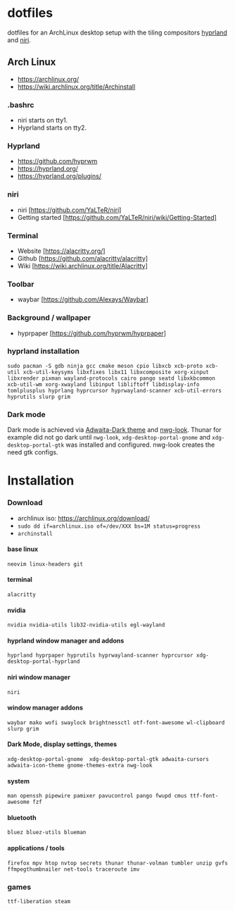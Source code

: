 # dotfiles

dotfiles for an ArchLinux desktop setup with the tiling compositors [hyprland](https://github.com/hyprwm) and [niri](https://github.com/YaLTeR/niri).

## Arch Linux
* https://archlinux.org/
* https://wiki.archlinux.org/title/Archinstall

### .bashrc
- niri starts on tty1.
- Hyprland starts on tty2.

### Hyprland
* https://github.com/hyprwm
* https://hyprland.org/
* https://hyprland.org/plugins/

### niri
* niri [https://github.com/YaLTeR/niri]
* Getting started [https://github.com/YaLTeR/niri/wiki/Getting-Started]

### Terminal
* Website [https://alacritty.org/]
* Github [https://github.com/alacritty/alacritty]
* Wiki [https://wiki.archlinux.org/title/Alacritty]

### Toolbar
* waybar [https://github.com/Alexays/Waybar]

### Background / wallpaper
* hyprpaper [https://github.com/hyprwm/hyprpaper]

### hyprland installation
```sudo pacman -S gdb ninja gcc cmake meson cpio libxcb xcb-proto xcb-util xcb-util-keysyms libxfixes libx11 libxcomposite xorg-xinput libxrender pixman wayland-protocols cairo pango seatd libxkbcommon xcb-util-wm xorg-xwayland libinput libliftoff libdisplay-info tomlplusplus hyprlang hyprcursor hyprwayland-scanner xcb-util-errors hyprutils slurp grim```

### Dark mode
Dark mode is achieved via [Adwaita-Dark theme](https://aur.archlinux.org/packages/adwaita-dark) and [nwg-look](https://github.com/nwg-piotr/nwg-look).
Thunar for example did not go dark until ```nwg-look```, ```xdg-desktop-portal-gnome``` and ```xdg-desktop-portal-gtk``` was installed and configured. nwg-look creates the need gtk configs.

# Installation 

### Download
* archlinux iso: https://archlinux.org/download/
* ```sudo dd if=archlinux.iso of=/dev/XXX bs=1M status=progress```
* ```archinstall```

#### base linux
``
neovim
linux-headers
git
``

#### terminal
``
alacritty
``

#### nvidia
``
nvidia
nvidia-utils
lib32-nvidia-utils
egl-wayland
``

#### hyprland window manager and addons
``
hyprland
hyprpaper
hyprutils
hyprwayland-scanner
hyprcursor
xdg-desktop-portal-hyprland
``

#### niri window manager
``
niri
``

#### window manager addons
``
waybar
mako
wofi
swaylock
brightnessctl
otf-font-awesome
wl-clipboard
slurp
grim
``

#### Dark Mode, display settings, themes
``
xdg-desktop-portal-gnome 
xdg-desktop-portal-gtk
adwaita-cursors
adwaita-icon-theme
gnome-themes-extra
nwg-look
``

#### system
``
man
openssh
pipewire
pamixer
pavucontrol
pango
fwupd
cmus
ttf-font-awesome
fzf
``

#### bluetooth
``
bluez
bluez-utils
blueman
``

#### applications / tools
``
firefox
mpv
htop
nvtop
secrets
thunar
thunar-volman
tumbler
unzip
gvfs
ffmpegthumbnailer
net-tools
traceroute
imv
``

### games
``
ttf-liberation
steam
``
